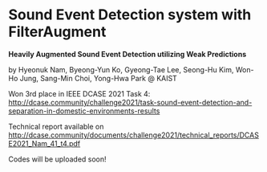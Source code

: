 # Sound Event Detection system with FilterAugment

**Heavily Augmented Sound Event Detection utilizing Weak Predictions**

by Hyeonuk Nam, Byeong-Yun Ko, Gyeong-Tae Lee, Seong-Hu Kim, Won-Ho Jung, Sang-Min Choi, Yong-Hwa Park @ KAIST

Won 3rd place in IEEE DCASE 2021 Task 4: http://dcase.community/challenge2021/task-sound-event-detection-and-separation-in-domestic-environments-results

Technical report available on  http://dcase.community/documents/challenge2021/technical_reports/DCASE2021_Nam_41_t4.pdf


Codes will be uploaded soon!
